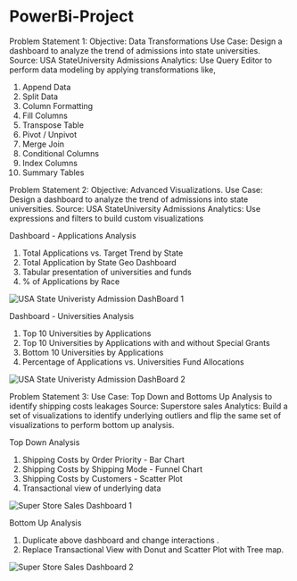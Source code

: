 # PowerBi-Project

Problem Statement 1:
Objective: Data Transformations
Use Case: Design a dashboard to analyze the trend of admissions into state
universities.
Source: USA StateUniversity Admissions
Analytics: Use Query Editor to perform data modeling by applying
transformations like,
1. Append Data
2. Split Data
3. Column Formatting
4. Fill Columns
5. Transpose Table
6. Pivot / Unpivot
7. Merge Join
8. Conditional Columns
9. Index Columns
10. Summary Tables

Problem Statement 2:
Objective: Advanced Visualizations.
Use Case: Design a dashboard to analyze the trend of admissions into state
universities.
Source: USA StateUniversity Admissions
Analytics: Use expressions and filters to build custom visualizations

Dashboard - Applications Analysis
1. Total Applications vs. Target Trend by State
2. Total Application by State Geo Dashboard
3. Tabular presentation of universities and funds
4. % of Applications by Race

![USA State Univeristy Admission DashBoard 1](https://github.com/user-attachments/assets/1042c3d9-fe47-4dca-8daf-32fd68c16042)


Dashboard - Universities Analysis
1. Top 10 Universities by Applications
2. Top 10 Universities by Applications with and without Special Grants
3. Bottom 10 Universities by Applications
4. Percentage of Applications vs. Universities Fund Allocations

![USA State Univeristy Admission DashBoard 2](https://github.com/user-attachments/assets/dd279500-52cb-4eff-a4e2-6362a95289b6)


Problem Statement 3:
Use Case: Top Down and Bottoms Up Analysis to identify shipping costs
leakages
Source: Superstore sales
Analytics: Build a set of visualizations to identify underlying outliers and flip the
same set of visualizations to perform bottom up analysis.

Top Down Analysis
1. Shipping Costs by Order Priority - Bar Chart
2. Shipping Costs by Shipping Mode - Funnel Chart
3. Shipping Costs by Customers - Scatter Plot
4. Transactional view of underlying data

![Super Store Sales Dashboard 1](https://github.com/user-attachments/assets/c059121f-530b-4475-8b33-9efec51e45a1)


Bottom Up Analysis
1. Duplicate above dashboard and change interactions .
2. Replace Transactional View with Donut and Scatter Plot with Tree map.

![Super Store Sales Dashboard 2](https://github.com/user-attachments/assets/64025717-ca58-4dd6-8ca7-75ff5eb300fc)

